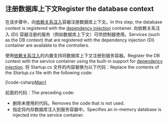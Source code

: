 ## <a name="register-the-database-context"></a><span data-ttu-id="58d85-101">注册数据库上下文</span><span class="sxs-lookup"><span data-stu-id="58d85-101">Register the database context</span></span>

<span data-ttu-id="58d85-102">在该步骤中，向[依赖关系注入](xref:fundamentals/dependency-injection)容器注册数据库上下文。</span><span class="sxs-lookup"><span data-stu-id="58d85-102">In this step, the database context is registered with the [dependency injection](xref:fundamentals/dependency-injection) container.</span></span> <span data-ttu-id="58d85-103">向依赖关系注入 (DI) 容器注册的服务（例如数据库上下文）可供控制器使用。</span><span class="sxs-lookup"><span data-stu-id="58d85-103">Services (such as the DB context) that are registered with the dependency injection (DI) container are available to the controllers.</span></span>

<span data-ttu-id="58d85-104">使用[依赖关系注入](xref:fundamentals/dependency-injection)的内置支持将数据库上下文注册到服务容器。</span><span class="sxs-lookup"><span data-stu-id="58d85-104">Register the DB context with the service container using the built-in support for [dependency injection](xref:fundamentals/dependency-injection).</span></span> <span data-ttu-id="58d85-105">将 Startup.cs 文件的内容替换为以下代码：</span><span class="sxs-lookup"><span data-stu-id="58d85-105">Replace the contents of the *Startup.cs* file with the following code:</span></span>

[!code-csharp[Main](../../tutorials/first-web-api/sample/TodoApi/Startup.cs?highlight=2,4,12)]

<span data-ttu-id="58d85-106">前面的代码：</span><span class="sxs-lookup"><span data-stu-id="58d85-106">The preceding code:</span></span>

* <span data-ttu-id="58d85-107">删除未使用的代码。</span><span class="sxs-lookup"><span data-stu-id="58d85-107">Removes the code that is not used.</span></span>
* <span data-ttu-id="58d85-108">指定将内存数据库注入到服务容器中。</span><span class="sxs-lookup"><span data-stu-id="58d85-108">Specifies an in-memory database is injected into the service container.</span></span>
